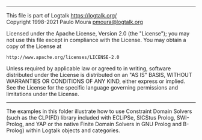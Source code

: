 ________________________________________________________________________

This file is part of Logtalk <https://logtalk.org/>  
Copyright 1998-2021 Paulo Moura <pmoura@logtalk.org>

Licensed under the Apache License, Version 2.0 (the "License");
you may not use this file except in compliance with the License.
You may obtain a copy of the License at

    http://www.apache.org/licenses/LICENSE-2.0

Unless required by applicable law or agreed to in writing, software
distributed under the License is distributed on an "AS IS" BASIS,
WITHOUT WARRANTIES OR CONDITIONS OF ANY KIND, either express or implied.
See the License for the specific language governing permissions and
limitations under the License.
________________________________________________________________________


The examples in this folder illustrate how to use Constraint Domain Solvers 
(such as the CLP(FD) library included with ECLiPSe, SICStus Prolog, SWI-Prolog,
and YAP or the native Finite Domain Solvers in GNU Prolog and B-Prolog) within
Logtalk objects and categories.
